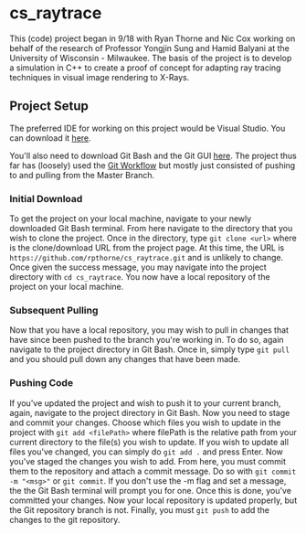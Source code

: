 # cs_raytrace

This (code) project began in 9/18 with Ryan Thorne and Nic Cox working on behalf of the research of Professor Yongjin Sung and Hamid 
Balyani at the University of Wisconsin - Milwaukee. The basis of the project is to develop a simulation in C++ to create a proof of 
concept for adapting ray tracing techniques in visual image rendering to X-Rays.

## Project Setup
The preferred IDE for working on this project would be Visual Studio. You can download it [here](https://visualstudio.microsoft.com/downloads/).

You'll also need to download Git Bash and the Git GUI [here](https://git-scm.com/downloads).
The project thus far has (loosely) used the [Git Workflow](https://www.atlassian.com/git/tutorials/comparing-workflows) but mostly just 
consisted of pushing to and pulling from the Master Branch. 

### Initial Download
To get the project on your local machine, navigate to your newly downloaded Git Bash terminal. From here navigate to the directory that 
you wish to clone the project. Once in the directory, type `git clone <url>` where <url> is the clone/download URL from the project page. 
At this time, the URL is `https://github.com/rpthorne/cs_raytrace.git` and is unlikely to change. Once given the success message, you may 
navigate into the project directory with `cd cs_raytrace`. You now have a local repository of the project on your local machine. 

### Subsequent Pulling
Now that you have a local repository, you may wish to pull in changes that have since been pushed to the branch you're working in. To do 
so, again navigate to the project directory in Git Bash. Once in, simply type `git pull` and you should pull down any changes that have 
been made.

### Pushing Code
If you've updated the project and wish to push it to your current branch, again, navigate to the project directory in Git Bash. Now you 
need to stage and commit your changes. Choose which files you wish to update in the project with `git add <filePath>` where filePath is 
the relative path from your current directory to the file(s) you wish to update. If you wish to update all files you've changed, you can 
simply do `git add .` and press Enter. Now you've staged the changes you wish to add. From here, you must commit them to the repository 
and attach a commit message. Do so with `git commit -m "<msg>"` or `git commit`. If you don't use the -m flag and set a message, the the 
Git Bash terminal will prompt you for one. Once this is done, you've committed your changes. Now your local repository is updated 
properly, but the Git repository branch is not. Finally, you must `git push` to add the changes to the git repository. 
